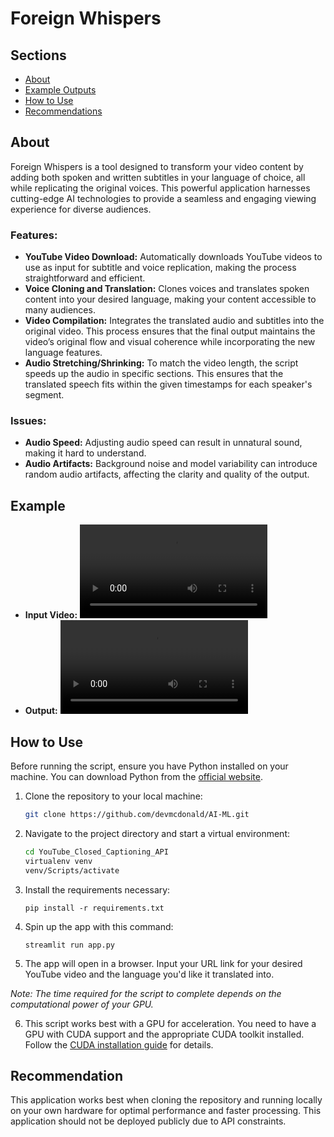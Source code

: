 # Foreign Whispers

## Sections
- [About](#about)
- [Example Outputs](#example-outputs)
- [How to Use](#how-to-use)
- [Recommendations](#recommendations)


## About
Foreign Whispers is a tool designed to transform your video content by adding both spoken and written subtitles in your language of choice, all while replicating the original voices. This powerful application harnesses cutting-edge AI technologies to provide a seamless and engaging viewing experience for diverse audiences.

### Features:
- **YouTube Video Download:** Automatically downloads YouTube videos to use as input for subtitle and voice replication, making the process straightforward and efficient.
- **Voice Cloning and Translation:** Clones voices and translates spoken content into your desired language, making your content accessible to many audiences.
- **Video Compilation:** Integrates the translated audio and subtitles into the original video. This process ensures that the final output maintains the video’s original flow and visual coherence while incorporating the new language features.
- **Audio Stretching/Shrinking:** To match the video length, the script speeds up the audio in specific sections. This ensures that the translated speech fits within the given timestamps for each speaker's segment.

### Issues:
- **Audio Speed:** Adjusting audio speed can result in unnatural sound, making it hard to understand.
- **Audio Artifacts:** Background noise and model variability can introduce random audio artifacts, affecting the clarity and quality of the output.

## Example
- **Input Video:** <video src="[https://github.com/rayytsn9/ROBOTT/assets/79029536/62f541aa-aa8c-43f5-9ead-4b7a2e0d7c2a](https://github.com/devmcdonald/AI-ML/blob/73d5a5a0da49d642677ec95cdd28c860856c9159/YouTube_Closed_Captioning_API/Novak%20Djokovic%20The%2060%20Minutes%20Interview.mp4)" width="300" />
- **Output:** <video src="https://github.com/devmcdonald/AI-ML/blob/73d5a5a0da49d642677ec95cdd28c860856c9159/YouTube_Closed_Captioning_API/output_vid.mp4" width="300" />

## How to Use
Before running the script, ensure you have Python installed on your machine. You can download Python from the [official website](https://www.python.org/downloads/).

1. Clone the repository to your local machine:
    ```bash
    git clone https://github.com/devmcdonald/AI-ML.git
    ```
2. Navigate to the project directory and start a virtual environment:
    ```bash
    cd YouTube_Closed_Captioning_API
    virtualenv venv
    venv/Scripts/activate
    ```
3. Install the requirements necessary:
    ```
    pip install -r requirements.txt
    ```
4. Spin up the app with this command:
    ```
    streamlit run app.py
    ```
5. The app will open in a browser. Input your URL link for your desired YouTube video and the language you'd like it translated into. 

*Note: The time required for the script to complete depends on the computational power of your GPU.*

6. This script works best with a GPU for acceleration. You need to have a GPU with CUDA support and the appropriate CUDA toolkit installed. Follow the [CUDA installation guide](https://developer.nvidia.com/cuda-toolkit) for details.



## Recommendation
This application works best when cloning the repository and running locally on your own hardware for optimal performance and faster processing. This application should not be deployed publicly due to API constraints. 
